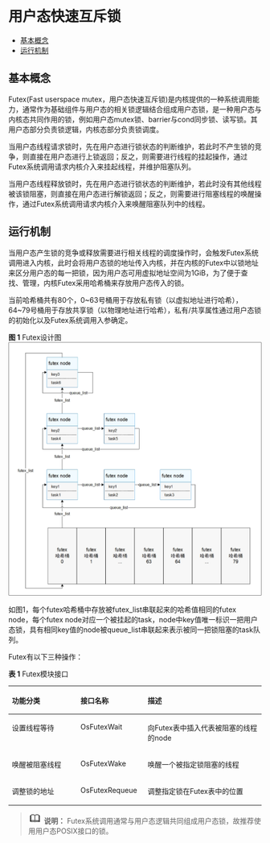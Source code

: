 # 用户态快速互斥锁<a name="ZH-CN_TOPIC_0000001078912732"></a>

-   [基本概念](#section643519912920)
-   [运行机制](#section16834132502910)

## 基本概念<a name="section643519912920"></a>

Futex\(Fast userspace mutex，用户态快速互斥锁\)是内核提供的一种系统调用能力，通常作为基础组件与用户态的相关锁逻辑结合组成用户态锁，是一种用户态与内核态共同作用的锁，例如用户态mutex锁、barrier与cond同步锁、读写锁。其用户态部分负责锁逻辑，内核态部分负责锁调度。

当用户态线程请求锁时，先在用户态进行锁状态的判断维护，若此时不产生锁的竞争，则直接在用户态进行上锁返回；反之，则需要进行线程的挂起操作，通过Futex系统调用请求内核介入来挂起线程，并维护阻塞队列。

当用户态线程释放锁时，先在用户态进行锁状态的判断维护，若此时没有其他线程被该锁阻塞，则直接在用户态进行解锁返回；反之，则需要进行阻塞线程的唤醒操作，通过Futex系统调用请求内核介入来唤醒阻塞队列中的线程。

## 运行机制<a name="section16834132502910"></a>

当用户态产生锁的竞争或释放需要进行相关线程的调度操作时，会触发Futex系统调用进入内核，此时会将用户态锁的地址传入内核，并在内核的Futex中以锁地址来区分用户态的每一把锁，因为用户态可用虚拟地址空间为1GiB，为了便于查找、管理，内核Futex采用哈希桶来存放用户态传入的锁。

当前哈希桶共有80个，0\~63号桶用于存放私有锁（以虚拟地址进行哈希），64\~79号桶用于存放共享锁（以物理地址进行哈希），私有/共享属性通过用户态锁的初始化以及Futex系统调用入参确定。

**图 1**  Futex设计图<a name="fig651353710598"></a>  
![](figure/Futex设计图.jpg "Futex设计图")

如图1，每个futex哈希桶中存放被futex\_list串联起来的哈希值相同的futex node，每个futex node对应一个被挂起的task，node中key值唯一标识一把用户态锁，具有相同key值的node被queue\_list串联起来表示被同一把锁阻塞的task队列。

Futex有以下三种操作：

**表 1**  Futex模块接口

<a name="table1316220185211"></a>
<table><thead align="left"><tr id="row191622182021"><th class="cellrowborder" valign="top" width="27.09270927092709%" id="mcps1.2.4.1.1"><p id="p13162121815218"><a name="p13162121815218"></a><a name="p13162121815218"></a>功能分类</p>
</th>
<th class="cellrowborder" valign="top" width="26.52265226522652%" id="mcps1.2.4.1.2"><p id="p12162618623"><a name="p12162618623"></a><a name="p12162618623"></a>接口<strong id="b197068338312"><a name="b197068338312"></a><a name="b197068338312"></a>名称</strong></p>
</th>
<th class="cellrowborder" valign="top" width="46.384638463846386%" id="mcps1.2.4.1.3"><p id="p16162118427"><a name="p16162118427"></a><a name="p16162118427"></a>描述</p>
</th>
</tr>
</thead>
<tbody><tr id="row04981218910"><td class="cellrowborder" valign="top" width="27.09270927092709%" headers="mcps1.2.4.1.1 "><p id="p6462616696"><a name="p6462616696"></a><a name="p6462616696"></a>设置线程等待</p>
</td>
<td class="cellrowborder" valign="top" width="26.52265226522652%" headers="mcps1.2.4.1.2 "><p id="p164931214913"><a name="p164931214913"></a><a name="p164931214913"></a>OsFutexWait</p>
</td>
<td class="cellrowborder" valign="top" width="46.384638463846386%" headers="mcps1.2.4.1.3 "><p id="p8504121996"><a name="p8504121996"></a><a name="p8504121996"></a>向Futex表中插入代表被阻塞的线程的node</p>
</td>
</tr>
<tr id="row7162101814216"><td class="cellrowborder" valign="top" width="27.09270927092709%" headers="mcps1.2.4.1.1 "><p id="p37331032985"><a name="p37331032985"></a><a name="p37331032985"></a>唤醒被阻塞线程</p>
</td>
<td class="cellrowborder" valign="top" width="26.52265226522652%" headers="mcps1.2.4.1.2 "><p id="p816311185217"><a name="p816311185217"></a><a name="p816311185217"></a>OsFutexWake</p>
</td>
<td class="cellrowborder" valign="top" width="46.384638463846386%" headers="mcps1.2.4.1.3 "><p id="p161632181721"><a name="p161632181721"></a><a name="p161632181721"></a>唤醒一个被指定锁阻塞的线程</p>
</td>
</tr>
<tr id="row101631818620"><td class="cellrowborder" valign="top" width="27.09270927092709%" headers="mcps1.2.4.1.1 "><p id="p146111936887"><a name="p146111936887"></a><a name="p146111936887"></a>调整锁的地址</p>
</td>
<td class="cellrowborder" valign="top" width="26.52265226522652%" headers="mcps1.2.4.1.2 "><p id="p71633181125"><a name="p71633181125"></a><a name="p71633181125"></a>OsFutexRequeue</p>
</td>
<td class="cellrowborder" valign="top" width="46.384638463846386%" headers="mcps1.2.4.1.3 "><p id="p151631718124"><a name="p151631718124"></a><a name="p151631718124"></a>调整指定锁在Futex表中的位置</p>
</td>
</tr>
</tbody>
</table>

>![](../public_sys-resources/icon-note.gif) **说明：** 
>Futex系统调用通常与用户态逻辑共同组成用户态锁，故推荐使用用户态POSIX接口的锁。

